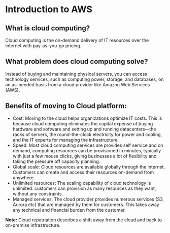 # Introduction to AWS

## What is cloud computing?
Cloud computing is the on-demand delivery of IT resources over the Internet with pay-as-you-go pricing. 

## What problem does cloud computing solve?
Instead of buying and maintaining physical servers, you can access technology services, such as computing power, storage, and databases, on an as-needed basis from a cloud provider like Amazon Web Services (AWS).

## Benefits of moving to Cloud platform:
 - Cost: Moving to the cloud helps organizations optimize IT costs. This is because cloud computing eliminates the capital expense of buying hardware and software and setting up and running datacenters—the racks of servers, the round-the-clock electricity for power and cooling, and the IT experts for managing the infrastructure.
 - Speed: Most cloud computing services are provides self service and on demand, computing resources can be provisioned in minutes, typically with just a few mouse clicks, giving businesses a lot of flexibility and taking the pressure off capacity planning.
 - Global scale: Cloud resources are available globally through the internet. Customers can create and access their resources on-demand from anywhere.
 - Unlimited resources: The scaling capability of cloud technology is unlimited. customers can provision as many resources as they want, without any constraints.
 - Managed services: The cloud provider provides numerous services (S3, Aurora etc) that are managed by them for customers. This takes away any technical and financial burden from the customer.

**Note:** Cloud repatriation describes a shift away from the cloud and back to on-premise infrastructure.
